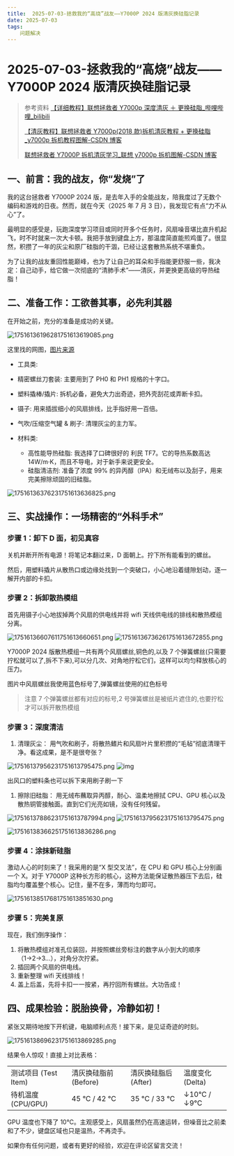 ```yaml
---
title:  2025-07-03-拯救我的“高烧”战友——Y7000P 2024 版清灰换硅脂记录
date: 2025-07-03
tags: 
    问题解决
---
```

# 2025-07-03-拯救我的“高烧”战友——Y7000P 2024 版清灰换硅脂记录

> 参考资料
> [【详细教程】联想拯救者 Y7000p 深度清灰 ＋ 更换硅脂_哔哩哔哩_bilibili](https://www.bilibili.com/video/BV1FJ411V7Ys/)
>
>
> [【清灰教程】联想拯救者 Y7000p(2018 款)拆机清灰教程 + 更换硅脂_y7000p 拆机教程图解-CSDN 博客](https://blog.csdn.net/weixin_46050242/article/details/139240278)
>
>
> [联想拯救者 Y7000P 拆机清灰学习_联想 y7000p 拆机图解-CSDN 博客](https://blog.csdn.net/Mr__Wind/article/details/103442556)

## 一、前言：我的战友，你“发烧”了

我的这台拯救者 Y7000P 2024 版，是去年入手的全能战友，陪我度过了无数个编码和游戏的日夜。然而，就在今天（2025 年 7 月 3 日），我发现它有点“力不从心”了。

最明显的感受是，玩跑深度学习项目或同时开多个任务时，风扇噪音堪比直升机起飞，时不时就来一次大卡顿。我把手放到键盘上方，那温度简直能煎鸡蛋了。很显然，积攒了一年的灰尘和原厂硅脂的干涸，已经让这套散热系统不堪重负。

为了让我的战友重回性能巅峰，也为了让自己的耳朵和手指能更舒服一些，我决定：自己动手，给它做一次彻底的“清肺手术”——清灰，并更换更高级的导热硅脂！

## 二、准备工作：工欲善其事，必先利其器

在开始之前，充分的准备是成功的关键。

![17516136196281751613619085.png](https://tk-pichost-1325224430.cos.ap-chengdu.myqcloud.com/blog/17516136196281751613619085.png)

这里找的网图，[图片来源](https://blog.csdn.net/weixin_46050242/article/details/139240278)

- 工具类:
- 精密螺丝刀套装: 主要用到了 PH0 和 PH1 规格的十字口。
- 塑料撬棒/撬片: 拆机必备，避免大力出奇迹，把外壳刮花或弄断卡扣。
- 镊子: 用来插拔细小的风扇排线，比手指好用一百倍。
- 气吹/压缩空气罐 & 刷子: 清理灰尘的主力军。
- 材料类:

  - 高性能导热硅脂: 我选择了口碑很好的 利民 TF7。它的导热系数高达 14W/m·K，而且不导电，对于新手来说更安全。
  - 硅脂清洁剂: 准备了浓度 99% 的异丙醇（IPA）和无绒布以及刮子，用来完美擦除顽固的旧硅脂。

![17516136376231751613636825.png](https://tk-pichost-1325224430.cos.ap-chengdu.myqcloud.com/blog/17516136376231751613636825.png)

## 三、实战操作：一场精密的“外科手术”

### 步骤 1：卸下 D 面，初见真容

关机并断开所有电源！将笔记本翻过来，D 面朝上。拧下所有能看到的螺丝。

然后，用塑料撬片从散热口或边缘处找到一个突破口，小心地沿着缝隙划动，逐一解开内部的卡扣。

### 步骤 2：拆卸散热模组

首先用镊子小心地拔掉两个风扇的供电线并将 wifi 天线供电线的排线和散热模组分离。

![17516136607611751613660651.png](https://tk-pichost-1325224430.cos.ap-chengdu.myqcloud.com/blog/17516136607611751613660651.png)
![17516136736261751613672855.png](https://tk-pichost-1325224430.cos.ap-chengdu.myqcloud.com/blog/17516136736261751613672855.png)

Y7000P 2024 版散热模组一共有两个风扇螺丝,铜色的,以及 7 个弹簧螺丝(只需要拧松就可以了,拆不下来),可以分几次、对角地拧松它们，这样可以均匀释放核心的压力。

图片中风扇螺丝我使用蓝色标号了,弹簧螺丝使用的红色标号

> 注意 7 个弹簧螺丝都有对应的标号,2 号弹簧螺丝是被纸片遮住的,也要拧松才可以拆开散热模组

### 步骤 3：深度清洁

1. 清理灰尘： 用气吹和刷子，将散热鳍片和风扇叶片里积攒的“毛毡”彻底清理干净。看这成果，是不是很夸张？

![17516137956231751613795475.png](https://tk-pichost-1325224430.cos.ap-chengdu.myqcloud.com/blog/17516137956231751613795475.png)
![img](static/GIdvbfH6Wobib2xClkXcl3JYnah.jpg)

出风口的塑料条也可以拆下来用刷子刷一下

1. 擦除旧硅脂： 用无绒布蘸取异丙醇，耐心、温柔地擦拭 CPU、GPU 核心以及散热铜管接触面。直到它们光亮如镜，没有任何残留。

![17516137886231751613787994.png](https://tk-pichost-1325224430.cos.ap-chengdu.myqcloud.com/blog/17516137886231751613787994.png)
![17516137956231751613795475.png](https://tk-pichost-1325224430.cos.ap-chengdu.myqcloud.com/blog/17516137956231751613795475.png)

![17516138366251751613836286.png](https://tk-pichost-1325224430.cos.ap-chengdu.myqcloud.com/blog/17516138366251751613836286.png)

### 步骤 4：涂抹新硅脂

激动人心的时刻来了！我采用的是“X 型交叉法”，在 CPU 和 GPU 核心上分别画一个 X。对于 Y7000P 这种长方形的核心，这种方法能保证散热器压下去后，硅脂均匀覆盖整个核心。记住，量不在多，薄而均匀即可。

![17516138517681751613851630.png](https://tk-pichost-1325224430.cos.ap-chengdu.myqcloud.com/blog/17516138517681751613851630.png)

### 步骤 5：完美复原

现在，我们倒序操作：

1. 将散热模组对准孔位装回，并按照螺丝旁标注的数字从小到大的顺序（1→2→3...），对角分次拧紧。
2. 插回两个风扇的供电线。
3. 重新整理 wifi 天线排线！
4. 盖上后盖，先将卡扣一一按紧，再拧回所有螺丝。大功告成！

## 四、成果检验：脱胎换骨，冷静如初！

紧张又期待地按下开机键，电脑顺利点亮！接下来，是见证奇迹的时刻。

![17516138696231751613869285.png](https://tk-pichost-1325224430.cos.ap-chengdu.myqcloud.com/blog/17516138696231751613869285.png)

结果令人惊叹！直接上对比表格：

<table>
<tr>
<td>测试项目 (Test Item)<br/></td><td>清灰换硅脂前 (Before)<br/></td><td>清灰换硅脂后 (After)<br/></td><td>温度变化 (Delta)<br/></td></tr>
<tr>
<td>待机温度 (CPU/GPU)<br/></td><td>45 °C / 42 °C<br/></td><td>35 °C / 33 °C<br/></td><td>↓10°C / ↓9°C<br/></td></tr>
</table>

GPU 温度也下降了 10℃。主观感受上，风扇虽然仍在高速运转，但噪音比之前柔和了不少，键盘区域也只是温热，不再烫手。

如果你有任何问题，或者有更好的经验，欢迎在评论区留言交流！
